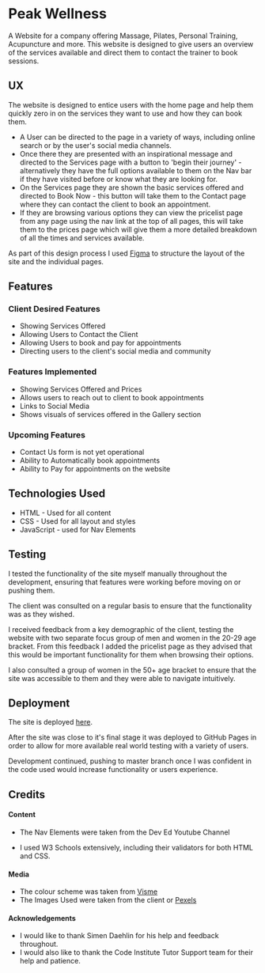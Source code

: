 Peak Wellness 
================

A Website for a company offering Massage, Pilates, Personal Training, Acupuncture and more. This website is designed to give users an overview of the services available and direct them to contact the trainer to book sessions.

UX
------------------------

The website is designed to entice users with the home page and help them quickly zero in on the services they want to use and how they can book them.

* A User can be directed to the page in a variety of ways, including online search or by the user's social media channels.
* Once there they are presented with an inspirational message and directed to the Services page with a button to 'begin their journey' - alternatively they have the full options available to them on the Nav bar if they have visited before or know what they are looking for.
* On the Services page they are shown the basic services offered and directed to Book Now - this button will take them to the Contact page where they can contact the client to book an appointment.
* If they are browsing various options they can view the pricelist page from any page using the nav link at the top of all pages, this will take them to the prices page which will give them a more detailed breakdown of all the times and services available.

As part of this design process I used [Figma](https://www.figma.com) to structure the layout of the site and the individual pages.

Features
------------------

### Client Desired Features

* Showing Services Offered
* Allowing Users to Contact the Client
* Allowing Users to book and pay for appointments
* Directing users to the client's social media and community

### Features Implemented

* Showing Services Offered and Prices
* Allows users to reach out to client to book appointments
* Links to Social Media
* Shows visuals of services offered in the Gallery section

### Upcoming Features

* Contact Us form is not yet operational
* Ability to Automatically book appointments
* Ability to Pay for appointments on the website

Technologies Used
------------

* HTML - Used for all content
* CSS - Used for all layout and styles
* JavaScript - used for Nav Elements


Testing
--------------

I tested the functionality of the site myself manually throughout the development, ensuring that features were working before moving on or pushing them.

The client was consulted on a regular basis to ensure that the functionality was as they wished.

I received feedback from a key demographic of the client, testing the website with two separate focus group of men and women in the 20-29 age bracket. From this feedback I added the pricelist page as they advised that this would be important functionality for them when browsing their options.

I also consulted a group of women in the 50+ age bracket to ensure that the site was accessible to them and they were able to navigate intuitively.


Deployment
-------------------


The site is deployed [here](geminerald.github.io/peakwellness "Peak Wellness page on GitHub Pages").

After the site was close to it's final stage it was deployed to GitHub Pages in order to allow for more available real world testing with a variety of users. 

Development continued, pushing to master branch once I was confident in the code used would increase functionality or users experience.

Credits
---------------------------

#### Content


* The Nav Elements were taken from the Dev Ed Youtube Channel

*  I used W3 Schools extensively, including their validators for both HTML and CSS.


#### Media

*  The colour scheme was taken from [Visme](https://visme.co/blog/website-color-schemes/)
*  The Images Used were taken from the client or [Pexels](https://www.pexels.com)

#### Acknowledgements

* I would like to thank Simen Daehlin for his help and feedback throughout.
* I would also like to thank the Code Institute Tutor Support team for their help and patience.

